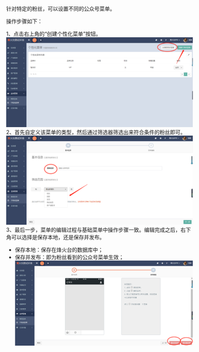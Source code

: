 针对特定的粉丝，可以设置不同的公众号菜单。

操作步骤如下：

1、点击右上角的“创建个性化菜单”按钮。![](/assets/1516598403%281%29.png)2、首先自定义该菜单的类型，然后通过筛选器筛选出来符合条件的粉丝即可。 ![](/assets/1516598493%281%29.png)3、最后一步，菜单的编辑过程与基础菜单中操作步骤一致。编辑完成之后，右下角可以选择是保存本地，还是保存并发布。

* 保存本地：保存在烽火台的数据库中；
* 保存并发布：即为粉丝看到的公众号菜单生效；![](/assets/1516598616%281%29.png)



